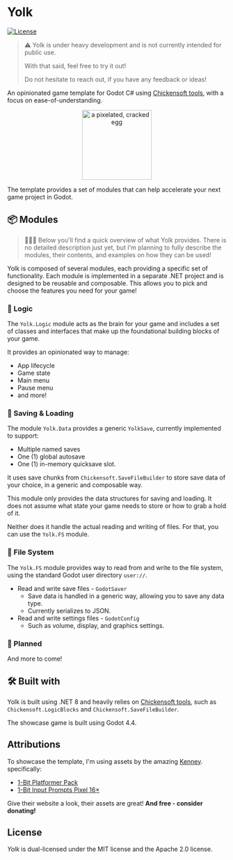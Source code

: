 # Yolk

[![License](https://img.shields.io/badge/license-MIT%2FApache--2.0-informational)](COPYRIGHT.md)

> ⚠️ Yolk is under heavy development and is not currently intended for public use.
>
> With that said, feel free to try it out!
>
> Do not hesitate to reach out, if you have any feedback or ideas!

An opinionated game template for Godot C# using [Chickensoft tools](https://chickensoft.games/), with a focus on ease-of-understanding.

<p align="center">
  <img  alt="a pixelated, cracked egg" src="docs/media/logo.png" width="160" />
</p>

The template provides a set of modules that can help accelerate your next game project in Godot.

## 📦 Modules

> 🙋🏼‍♂️ Below you'll find a quick overview of what Yolk provides. There is no detailed description just yet, but I'm planning to fully describe the modules, their contents, and examples on how they can be used!

Yolk is composed of several modules, each providing a specific set of functionality. Each module is implemented in a separate .NET project and is designed to be reusable and composable. This allows you to pick and choose the features you need for your game!

### 🧠 Logic

The `Yolk.Logic` module acts as the brain for your game and includes a set of classes and interfaces that make up the foundational building blocks of your game.

It provides an opinionated way to manage:

- App lifecycle
- Game state
- Main menu
- Pause menu
- and more!

### 💾 Saving & Loading


The module `Yolk.Data` provides a generic `YolkSave`, currently implemented to support:

- Multiple named saves
- One (1) global autosave
- One (1) in-memory quicksave slot.

It uses save chunks from `Chickensoft.SaveFileBuilder` to store save data of your choice, in a generic and composable way.

This module only provides the data structures for saving and loading. It does not assume what state your game needs to store or how to grab a hold of it.

Neither does it handle the actual reading and writing of files. For that, you can use the `Yolk.FS` module.

### 📁 File System

The `Yolk.FS` module provides way to read from and write to the file system, using the standard Godot user directory `user://`.

- Read and write save files - `GodotSaver`
  - Save data is handled in a generic way, allowing you to save any data type.
  - Currently serializes to JSON.
- Read and write settings files - `GodotConfig`
  - Such as volume, display, and graphics settings.

### 🔮 Planned

And more to come!

## 🛠️ Built with

Yolk is built using .NET 8 and heavily relies on [Chickensoft tools](https://chickensoft.games/), such as `Chickensoft.LogicBlocks` and `Chickensoft.SaveFileBuilder`.

The showcase game is built using Godot 4.4.

## Attributions

To showcase the template, I'm using assets by the amazing [Kenney](https://kenney.nl). specifically:

- [1-Bit Platformer Pack](https://kenney.nl/assets/1-bit-platformer-pack)
- [1-Bit Input Prompts Pixel 16×](https://kenney.nl/assets/1-bit-input-prompts-pixel-16)

Give their website a look, their assets are great! **And free - consider donating!**

## License

_Yolk_ is dual-licensed under the MIT license and the Apache 2.0 license.
